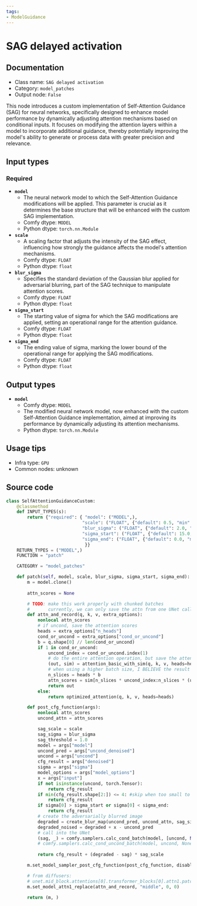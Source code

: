 ```yaml
---
tags:
- ModelGuidance
---
```


# SAG delayed activation
## Documentation
- Class name: `SAG delayed activation`
- Category: `model_patches`
- Output node: `False`

This node introduces a custom implementation of Self-Attention Guidance (SAG) for neural networks, specifically designed to enhance model performance by dynamically adjusting attention mechanisms based on conditional inputs. It focuses on modifying the attention layers within a model to incorporate additional guidance, thereby potentially improving the model's ability to generate or process data with greater precision and relevance.
## Input types
### Required
- **`model`**
    - The neural network model to which the Self-Attention Guidance modifications will be applied. This parameter is crucial as it determines the base structure that will be enhanced with the custom SAG implementation.
    - Comfy dtype: `MODEL`
    - Python dtype: `torch.nn.Module`
- **`scale`**
    - A scaling factor that adjusts the intensity of the SAG effect, influencing how strongly the guidance affects the model's attention mechanisms.
    - Comfy dtype: `FLOAT`
    - Python dtype: `float`
- **`blur_sigma`**
    - Specifies the standard deviation of the Gaussian blur applied for adversarial blurring, part of the SAG technique to manipulate attention scores.
    - Comfy dtype: `FLOAT`
    - Python dtype: `float`
- **`sigma_start`**
    - The starting value of sigma for which the SAG modifications are applied, setting an operational range for the attention guidance.
    - Comfy dtype: `FLOAT`
    - Python dtype: `float`
- **`sigma_end`**
    - The ending value of sigma, marking the lower bound of the operational range for applying the SAG modifications.
    - Comfy dtype: `FLOAT`
    - Python dtype: `float`
## Output types
- **`model`**
    - Comfy dtype: `MODEL`
    - The modified neural network model, now enhanced with the custom Self-Attention Guidance implementation, aimed at improving its performance by dynamically adjusting its attention mechanisms.
    - Python dtype: `torch.nn.Module`
## Usage tips
- Infra type: `GPU`
- Common nodes: unknown


## Source code
```python
class SelfAttentionGuidanceCustom:
    @classmethod
    def INPUT_TYPES(s):
        return {"required": { "model": ("MODEL",),
                             "scale": ("FLOAT", {"default": 0.5, "min": -2.0, "max": 5.0, "step": 0.1}),
                             "blur_sigma": ("FLOAT", {"default": 2.0, "min": 0.0, "max": 10.0, "step": 0.1}),
                             "sigma_start": ("FLOAT", {"default": 15.0, "min": 0.0, "max": 1000.0, "step": 0.1, "round": 0.1}),
                             "sigma_end": ("FLOAT", {"default": 0.0, "min": 0.0, "max": 1000.0, "step": 0.1, "round": 0.1}),
                              }}
    RETURN_TYPES = ("MODEL",)
    FUNCTION = "patch"

    CATEGORY = "model_patches"

    def patch(self, model, scale, blur_sigma, sigma_start, sigma_end):
        m = model.clone()
        
        attn_scores = None

        # TODO: make this work properly with chunked batches
        #       currently, we can only save the attn from one UNet call
        def attn_and_record(q, k, v, extra_options):
            nonlocal attn_scores
            # if uncond, save the attention scores
            heads = extra_options["n_heads"]
            cond_or_uncond = extra_options["cond_or_uncond"]
            b = q.shape[0] // len(cond_or_uncond)
            if 1 in cond_or_uncond:
                uncond_index = cond_or_uncond.index(1)
                # do the entire attention operation, but save the attention scores to attn_scores
                (out, sim) = attention_basic_with_sim(q, k, v, heads=heads)
                # when using a higher batch size, I BELIEVE the result batch dimension is [uc1, ... ucn, c1, ... cn]
                n_slices = heads * b
                attn_scores = sim[n_slices * uncond_index:n_slices * (uncond_index+1)]
                return out
            else:
                return optimized_attention(q, k, v, heads=heads)

        def post_cfg_function(args):
            nonlocal attn_scores
            uncond_attn = attn_scores

            sag_scale = scale
            sag_sigma = blur_sigma
            sag_threshold = 1.0
            model = args["model"]
            uncond_pred = args["uncond_denoised"]
            uncond = args["uncond"]
            cfg_result = args["denoised"]
            sigma = args["sigma"]
            model_options = args["model_options"]
            x = args["input"]
            if not isinstance(uncond, torch.Tensor):
                return cfg_result
            if min(cfg_result.shape[2:]) <= 4: #skip when too small to add padding
                return cfg_result
            if sigma[0] > sigma_start or sigma[0] < sigma_end:
                return cfg_result
            # create the adversarially blurred image
            degraded = create_blur_map(uncond_pred, uncond_attn, sag_sigma, sag_threshold)
            degraded_noised = degraded + x - uncond_pred
            # call into the UNet
            (sag, _) = comfy.samplers.calc_cond_batch(model, [uncond, None], degraded_noised, sigma, model_options)
            # comfy.samplers.calc_cond_uncond_batch(model, uncond, None, degraded_noised, sigma, model_options)
            
            return cfg_result + (degraded - sag) * sag_scale

        m.set_model_sampler_post_cfg_function(post_cfg_function, disable_cfg1_optimization=False)

        # from diffusers:
        # unet.mid_block.attentions[0].transformer_blocks[0].attn1.patch
        m.set_model_attn1_replace(attn_and_record, "middle", 0, 0)

        return (m, )

```
